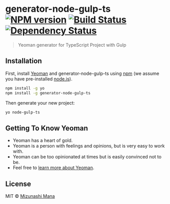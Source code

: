 # generator-node-gulp-ts [![NPM version][npm-image]][npm-url] [![Build Status][travis-image]][travis-url] [![Dependency Status][daviddm-image]][daviddm-url]

> Yeoman generator for TypeScript Project with Gulp

## Installation

First, install [Yeoman](http://yeoman.io) and generator-node-gulp-ts using [npm](https://www.npmjs.com/) (we assume you have pre-installed [node.js](https://nodejs.org/)).

```bash
npm install -g yo
npm install -g generator-node-gulp-ts
```

Then generate your new project:

```bash
yo node-gulp-ts
```

## Getting To Know Yeoman

* Yeoman has a heart of gold.
* Yeoman is a person with feelings and opinions, but is very easy to work with.
* Yeoman can be too opinionated at times but is easily convinced not to be.
* Feel free to [learn more about Yeoman](http://yeoman.io/).

## License

MIT © [Mizunashi Mana](https://github.com/mizunashi-mana)


[npm-image]: https://badge.fury.io/js/generator-node-gulp-ts.svg
[npm-url]: https://npmjs.org/package/generator-node-gulp-ts
[travis-image]: https://travis-ci.org/mizunashi-mana/generator-node-gulp-ts.svg?branch=master
[travis-url]: https://travis-ci.org/mizunashi-mana/generator-node-gulp-ts
[daviddm-image]: https://david-dm.org/mizunashi-mana/generator-node-gulp-ts.svg?theme=shields.io
[daviddm-url]: https://david-dm.org/mizunashi-mana/generator-node-gulp-ts

